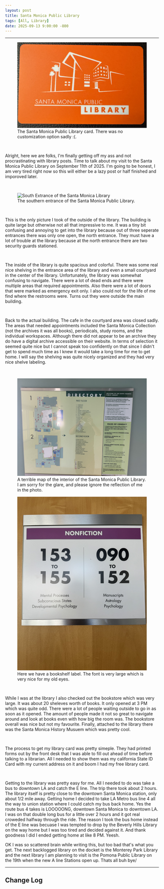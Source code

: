 ```yaml
---
layout: post
title: Santa Monica Public Library
tags: [All, Library]
date: 2025-09-13 9:00:00 -800
---
```

---
<div class="image-container">
      <figure>
            <img src="https://raw.githubusercontent.com/fiercefire/Blog-Assets/refs/heads/main/2025-09-13-Santa-Monica-Library/Santa%20Monica%20Library%20Card.jpeg" alt="Santa Moinca Public Library Card">
            <figcaption>The Santa Monica Public Library card. There was no customization option sadly :(.</figcaption>
      </figure>
</div>

<br>

Alright, here we are folks, I'm finally getting off my ass and not procrastinating with library posts. Time to talk about my visit to the Santa Monica Public Library on September 11th of 2025. I'm going to be honest, I am very tired right now so this will either be a lazy post or half finished and imporoved later.

<br>

<div class="image-container">
      <figure>
            <img src="https://raw.githubusercontent.com/fiercefire/Blog-Assets/refs/heads/main/2025-09-13-Santa-Monica-Library/Santa%20Monica%20Exterior%20South.jpeg" alt="South Extrance of the Santa Monica Library">
            <figcaption>The southern entrance of the Santa Monica Public Library.</figcaption>
      </figure>
</div>

<br>

This is the only picture I took of the outside of the library. The building is quite large but otherwise not all that impressive to me. It was a tiny bit confusing and annoying to get
into the library because out of three seperate entrances there was only one open, the north entrance. They must have a lot of trouble at the library because at the north entrance there
are two security guards stationed. 

<br>

The inside of the library is quite spacious and colorful. There was some real nice shelving in the entrance area of the library and even a small courtyard in the center of the library.
Unfortunately, the library was somewhat confusing to navigate. There were a lot of dead ends and there were multiple areas that required appointments. Also there were a lot of doors that
were marked as emergency exit only. I also could not for the life of me find where the restrooms were. Turns out they were outside the main building.

<br>

Back to the actual building. The cafe in the courtyard area was closed sadly. The areas that needed appointments included the Santa Monica Collection (not the archives it was all books), 
periodicals, study rooms, and the individual workspaces. Although there did not appear to be an archive they do have a digital archive accessible on their website. In terms of selection
it seemed quite nice but I cannot speak too confidently on that since I didn't get to spend much time as I knew it would take a long time for me to get home. I will say the shelving 
was quite nicely organized and they had very nice shelve labeling. 

<br> 

<div class="image-container">
      <figure>
            <img src="https://raw.githubusercontent.com/fiercefire/Blog-Assets/refs/heads/main/2025-09-13-Santa-Monica-Library/Santa%20Monica%20Map.jpeg" alt="Map of the Santa Monica Public Library">
            <figcaption>A terrible map of the interior of the Santa Monica Public Library. I am sorry for the glare, and please ignore the reflection of me in the photo.</figcaption>
      </figure>
      <figure>
            <img src="https://raw.githubusercontent.com/fiercefire/Blog-Assets/refs/heads/main/2025-09-13-Santa-Monica-Library/Santa%20Monica%20Shelve%20Label.jpeg" alt="Bookshelf Label">
            <figcaption>Here we have a bookshelf label. The font is very large which is very nice for my old eyes.</figcaption>
      </figure>
</div>

<br>

While I was at the library I also checked out the bookstore which was very large. It was about 20 sheleves worth of books. It only opened at 3 PM which was quite odd. There were a lot of 
people waiting outside to go in as soon as it opened. The amount of people made it not so great to navigate around and look at books even with how big the room was. The bookstore overall 
was nice but not my favourite. Finally, attached to the library there was the Santa Monica History Musuem which was pretty cool. 

<br>

The process to get my library card was pretty simeple. They had printed forms out by the front desk that I was able to fill out ahead of time before talking to a librarian. All I needed
to show them was my california State ID Card with my current address on it and boom I had my free library card. 

<br> 

Getting to the library was pretty easy for me. All I needed to do was take a bus to downtown LA and catch the E line. The trip there took about 2 hours. The library itself is pretty
close to the downtown Santa Monica station, only about 1/2 mile away. Getting home I decided to take LA Metro bus line 4 all the way to union station where I could catch my bus back home.
Yes the route bus 4 takes is LOOOOONG, downtown Santa Monica to downtown LA. I was on that double long bus for a little over 2 hours and it got real croweded halfway through the
ride. The reason I took the bus home instead of the E line was becuase I was tempted to drop by the Beverly Hills Library on the way home but I was too tired and decided against it. And
thank goodness I did I ended getting home at like 8 PM. Yeesh.

OK I was so scattered brain while writing this, but too bad that's what you get. The next backlogged library on the docket is the Monterey Park Library and the next library
I am planning to visit is the Pomona Public Library on the 19th when the new A line Stations open up. Thats all buh bye/

---
<h2>Change Log</h2>
